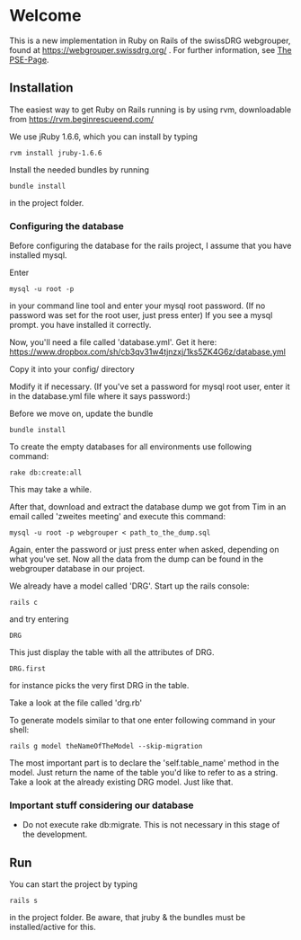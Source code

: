 # Welcome

This is a new implementation in Ruby on Rails of the swissDRG webgrouper, 
found at https://webgrouper.swissdrg.org/ . For further information, see [The PSE-Page](http://pym.unibe.ch/pse/wiki/doku.php?id=pse1:home).

## Installation

The easiest way to get Ruby on Rails running is by using rvm, downloadable from https://rvm.beginrescueend.com/

We use jRuby 1.6.6, which you can install by typing

	rvm install jruby-1.6.6
	
Install the needed bundles by running

	bundle install
	
in the project folder.

### Configuring the database

Before configuring the database for the rails project, I assume that you have installed mysql.

Enter
	
	mysql -u root -p

in your command line tool and enter your mysql root password. (If no password was set for the root user, just press enter)
If you see a mysql prompt. you have installed it correctly.


Now, you'll need a file called 'database.yml'. Get it here: https://www.dropbox.com/sh/cb3qv31w4tjnzxj/1ks5ZK4G6z/database.yml

Copy it into your config/ directory

Modify it if necessary. (If you've set a password for mysql root user, enter it in the database.yml file where it says password:)

Before we move on, update the bundle

	bundle install

To create the empty databases for all environments use following command:

	rake db:create:all

This may take a while.

After that, download and extract the database dump we got from Tim in an email called 'zweites meeting' and execute this command:

	mysql -u root -p webgrouper < path_to_the_dump.sql

Again, enter the password or just press enter when asked, depending on what you've set.
Now all the data from the dump can be found in the webgrouper database in our project.

We already have a model called 'DRG'. Start up the rails console:
	
	rails c

and try entering

	DRG

This just display the table with all the attributes of DRG.

	DRG.first

for instance picks the very first DRG in the table.

	
Take a look at the file called 'drg.rb'

To generate models similar to that one enter following command in your shell:

	rails g model theNameOfTheModel --skip-migration

The most important part is to declare the 'self.table_name' method in the model. Just return the name
of the table you'd like to refer to as a string. Take a look at the already existing DRG model. Just like that.

### Important stuff considering our database

* Do not execute rake db:migrate. This is not necessary in this stage of the development.
	
## Run

You can start the project by typing
	
	rails s

in the project folder. Be aware, that jruby & the bundles must be installed/active for this.
